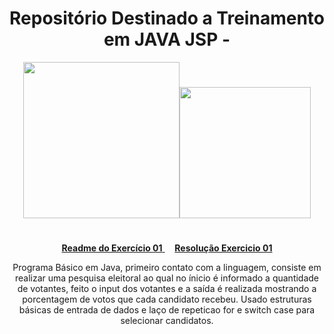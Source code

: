 <div align ="center">

<h1>Repositório Destinado a Treinamento em JAVA JSP  -   </h1>

<img height = "250em" src="https://cdn.jsdelivr.net/gh/devicons/devicon/icons/java/java-original-wordmark.svg" /><img height="210em" src="https://cdn.jsdelivr.net/gh/devicons/devicon/icons/tomcat/tomcat-original.svg" />

#

[**Readme do Exercício 01** ](https://github.com/LeandroDukievicz/Exercises_JAVA/blob/main/First-Exercise/README.md)&nbsp;&nbsp;&nbsp;&nbsp;[**Resolução Exercicio 01**](https://github.com/LeandroDukievicz/Exercises_JAVA/blob/main/First-Exercise/Atv01structured.java) <br>

<p>Programa Básico em Java, primeiro contato com a linguagem, consiste em realizar uma pesquisa eleitoral ao qual no ínicio é informado a quantidade de votantes, feito o input dos votantes e a saída é realizada mostrando a porcentagem de votos que cada candidato recebeu. Usado estruturas básicas de entrada de dados e laço de repeticao for e switch case para selecionar candidatos.

#


